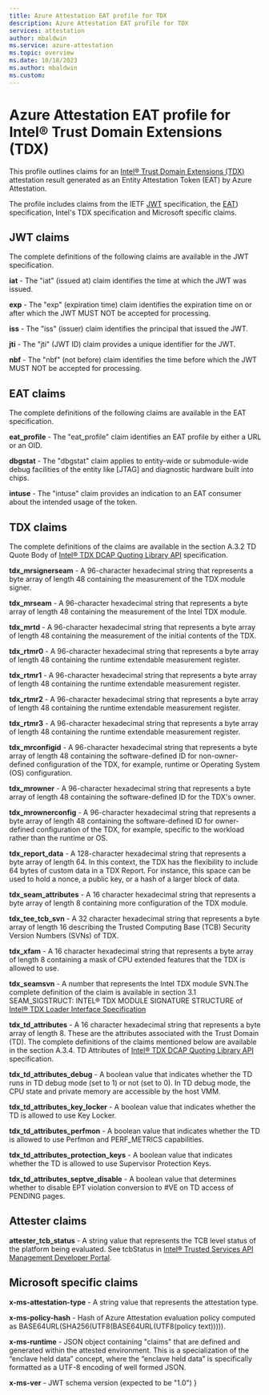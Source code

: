 ```yaml
---
title: Azure Attestation EAT profile for TDX
description: Azure Attestation EAT profile for TDX
services: attestation
author: mbaldwin
ms.service: azure-attestation
ms.topic: overview
ms.date: 10/18/2023
ms.author: mbaldwin 
ms.custom:
---
```


# Azure Attestation EAT profile for Intel® Trust Domain Extensions (TDX)

This profile outlines claims for an [Intel® Trust Domain Extensions (TDX)](https://www.intel.com/content/www/us/en/developer/tools/trust-domain-extensions/overview.html) attestation result generated as an Entity Attestation Token (EAT) by Azure Attestation.

The profile includes claims from the IETF [JWT](https://datatracker.ietf.org/doc/html/rfc7519) specification, the [EAT](https://datatracker.ietf.org/doc/html/draft-ietf-rats-eat-21)) specification,  Intel's TDX specification and Microsoft specific claims.

## JWT claims

The complete definitions of the following claims are available in the JWT specification. 

**iat** - The "iat" (issued at) claim identifies the time at which the JWT was issued.

**exp** - The "exp" (expiration time) claim identifies the expiration time on or after which the JWT MUST NOT be accepted for processing.

**iss** - The "iss" (issuer) claim identifies the principal that issued the JWT.

**jti** - The "jti" (JWT ID) claim provides a unique identifier for the JWT.

**nbf** - The "nbf" (not before) claim identifies the time before which the JWT MUST NOT be accepted for processing.

## EAT claims

The complete definitions of the following claims are available in the EAT specification.

**eat_profile** - The "eat_profile" claim identifies an EAT profile by either a URL or an OID.

**dbgstat** - The "dbgstat" claim applies to entity-wide or submodule-wide debug facilities of the entity like [JTAG] and diagnostic hardware built into chips.

**intuse** - The "intuse" claim provides an indication to an EAT consumer about the intended usage of the token.

## TDX claims

The complete definitions of the claims are available in the section A.3.2 TD Quote Body of [Intel® TDX DCAP Quoting Library API](https://download.01.org/intel-sgx/latest/dcap-latest/linux/docs/Intel_TDX_DCAP_Quoting_Library_API.pdf) specification.

**tdx_mrsignerseam** - A 96-character hexadecimal string that represents a byte array of length 48 containing the measurement of the TDX module signer.

**tdx_mrseam** - A 96-character hexadecimal string that represents a byte array of length 48 containing the measurement of the Intel TDX module.

**tdx_mrtd** - A 96-character hexadecimal string that represents a byte array of length 48 containing the measurement of the initial contents of the TDX.

**tdx_rtmr0** - A 96-character hexadecimal string that represents a byte array of length 48 containing the runtime extendable measurement register.

**tdx_rtmr1** - A 96-character hexadecimal string that represents a byte array of length 48 containing the runtime extendable measurement register.

**tdx_rtmr2** - A 96-character hexadecimal string that represents a byte array of length 48 containing the runtime extendable measurement register.

**tdx_rtmr3** - A 96-character hexadecimal string that represents a byte array of length 48 containing the runtime extendable measurement register.

**tdx_mrconfigid** - A 96-character hexadecimal string that represents a byte array of length 48 containing the software-defined ID for non-owner-defined configuration of the TDX, for example, runtime or Operating System (OS) configuration.

**tdx_mrowner** - A 96-character hexadecimal string that represents a byte array of length 48 containing the software-defined ID for the TDX's owner.

**tdx_mrownerconfig** - A 96-character hexadecimal string that represents a byte array of length 48 containing the software-defined ID for owner-defined configuration of the TDX, for example, specific to the workload rather than the runtime or OS.

**tdx_report_data** - A 128-character hexadecimal string that represents a byte array of length 64. In this context, the TDX has the flexibility to include 64 bytes of custom data in a TDX Report. For instance, this space can be used to hold a nonce, a public key, or a hash of a larger block of data.

**tdx_seam_attributes** - A 16 character hexadecimal string that represents a byte array of length 8 containing more configuration of the TDX module.

**tdx_tee_tcb_svn** - A 32 character hexadecimal string that represents a byte array of length 16 describing the Trusted Computing Base (TCB) Security Version Numbers (SVNs) of TDX.

**tdx_xfam** - A 16 character hexadecimal string that represents a byte array of length 8 containing a mask of CPU extended features that the TDX is allowed to use.

**tdx_seamsvn** - A number that represents the Intel TDX module SVN.The complete definition of the claim is available in section 3.1 SEAM_SIGSTRUCT: INTEL® TDX MODULE SIGNATURE STRUCTURE of [Intel® TDX Loader Interface Specification](https://cdrdv2.intel.com/v1/dl/getContent/733584)

**tdx_td_attributes** - A 16 character hexadecimal string that represents a byte array of length 8.  These are the attributes associated with the Trust Domain (TD).  The complete definitions of the claims mentioned below are available in the section A.3.4.  TD Attributes of  [Intel® TDX DCAP Quoting Library API](https://download.01.org/intel-sgx/latest/dcap-latest/linux/docs/Intel_TDX_DCAP_Quoting_Library_API.pdf) specification.

**tdx_td_attributes_debug** - A boolean value that indicates whether the TD runs in TD debug mode (set to 1) or not (set to 0).  In TD debug mode, the CPU state and private memory are accessible by the host VMM.

**tdx_td_attributes_key_locker** - A boolean value that indicates whether the TD is allowed to use Key Locker.

**tdx_td_attributes_perfmon** - A boolean value that indicates whether the TD is allowed to use Perfmon and PERF_METRICS capabilities.

**tdx_td_attributes_protection_keys** - A boolean value that indicates whether the TD is allowed to use Supervisor Protection Keys.

**tdx_td_attributes_septve_disable** - A boolean value that determines whether to disable EPT violation conversion to #VE on TD access of PENDING pages.

## Attester claims

**attester_tcb_status** - A string value that represents the TCB level status of the platform being evaluated.  See tcbStatus in [Intel® Trusted Services API Management Developer Portal](https://api.portal.trustedservices.intel.com/content/documentation.html).

## Microsoft specific claims

**x-ms-attestation-type** - A string value that represents the attestation type.

**x-ms-policy-hash** - Hash of Azure Attestation evaluation policy computed as BASE64URL(SHA256(UTF8(BASE64URL(UTF8(policy text))))).

**x-ms-runtime** - JSON object containing "claims" that are defined and generated within the attested environment. This is a specialization of the “enclave held data” concept, where the “enclave held data” is specifically formatted as a UTF-8 encoding of well formed JSON.

**x-ms-ver** - JWT schema version (expected to be "1.0")
} 
